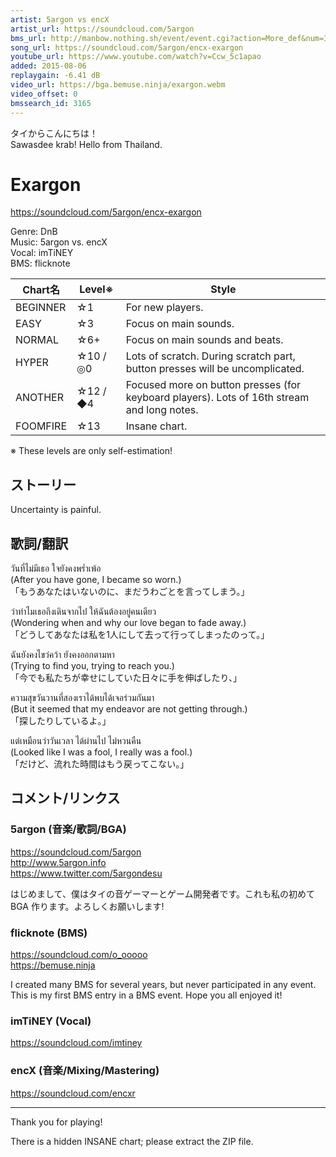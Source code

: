 ```yaml
---
artist: 5argon vs encX
artist_url: https://soundcloud.com/5argon
bms_url: http://manbow.nothing.sh/event/event.cgi?action=More_def&num=31&event=101
song_url: https://soundcloud.com/5argon/encx-exargon
youtube_url: https://www.youtube.com/watch?v=Ccw_5c1apao
added: 2015-08-06
replaygain: -6.41 dB
video_url: https://bga.bemuse.ninja/exargon.webm
video_offset: 0
bmssearch_id: 3165
---
```


タイからこんにちは！  
Sawasdee krab! Hello from Thailand.


Exargon
=======

<https://soundcloud.com/5argon/encx-exargon>

Genre: DnB  
Music: 5argon vs. encX  
Vocal: imTiNEY  
BMS: flicknote

| Chart名  | Level※   | Style    |
| -------- | -------- | -------- |
| BEGINNER | ☆1       | For new players. |
| EASY     | ☆3       | Focus on main sounds. |
| NORMAL   | ☆6+      | Focus on main sounds and beats. |
| HYPER    | ☆10 / ◎0 | Lots of scratch. During scratch part, button presses will be uncomplicated. |
| ANOTHER  | ☆12 / ◆4 | Focused more on button presses (for keyboard players). Lots of 16th stream and long notes. |
| FOOMFIRE | ☆13      | Insane chart. |

※ These levels are only self-estimation!


ストーリー
----------
Uncertainty is painful.


歌詞/翻訳
---------

วันที่ไม่มีเธอ ใจยังคงพร่ำเพ้อ  
(After you have gone, I became so worn.)  
「もうあなたはいないのに、まだうわごとを言ってしまう。」

ว่าทำไมเธอถึงเดินจากไป ให้ฉันต้องอยู่คนเดียว  
(Wondering when and why our love began to fade away.)  
「どうしてあなたは私を1人にして去って行ってしまったのって。」

ฉันยังคงไขว่คว้า ยังคงออกตามหา  
(Trying to find you, trying to reach you.)  
「今でも私たちが幸せにしていた日々に手を伸ばしたり、」

ความสุขวันวานที่สองเราได้พบได้เจอร่วมกันมา  
(But it seemed that my endeavor are not getting through.)  
「探したりしているよ。」

แต่เหมือนว่าวันเวลา ได้ผ่านไป ไม่หวนคืน  
(Looked like I was a fool, I really was a fool.)  
「だけど、流れた時間はもう戻ってこない。」


コメント/リンクス
-----------------

### 5argon (音楽/歌詞/BGA)

<https://soundcloud.com/5argon>  
<http://www.5argon.info>  
<https://www.twitter.com/5argondesu>

はじめまして、僕はタイの音ゲーマーとゲーム開発者です。これも私の初めて BGA 作ります。よろしくお願いします!


### flicknote (BMS)

<https://soundcloud.com/o_ooooo>  
<https://bemuse.ninja>

I created many BMS for several years, but never participated in any event. This is my first BMS entry in a BMS event. Hope you all enjoyed it!


### imTiNEY (Vocal)

<https://soundcloud.com/imtiney>



### encX (音楽/Mixing/Mastering)

<https://soundcloud.com/encxr>

---

Thank you for playing!

There is a hidden INSANE chart; please extract the ZIP file.
